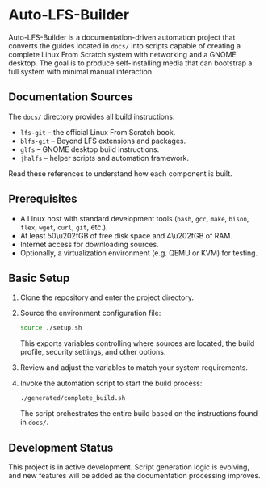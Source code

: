 # Auto-LFS-Builder

Auto-LFS-Builder is a documentation-driven automation project that converts the
guides located in `docs/` into scripts capable of creating a complete Linux From
Scratch system with networking and a GNOME desktop. The goal is to produce
self-installing media that can bootstrap a full system with minimal manual
interaction.

## Documentation Sources

The `docs/` directory provides all build instructions:

- `lfs-git` – the official Linux From Scratch book.
- `blfs-git` – Beyond LFS extensions and packages.
- `glfs` – GNOME desktop build instructions.
- `jhalfs` – helper scripts and automation framework.

Read these references to understand how each component is built.

## Prerequisites

- A Linux host with standard development tools (`bash`, `gcc`, `make`, `bison`,
  `flex`, `wget`, `curl`, `git`, etc.).
- At least 50\u202fGB of free disk space and 4\u202fGB of RAM.
- Internet access for downloading sources.
- Optionally, a virtualization environment (e.g. QEMU or KVM) for testing.

## Basic Setup

1. Clone the repository and enter the project directory.
2. Source the environment configuration file:

   ```bash
   source ./setup.sh
   ```

   This exports variables controlling where sources are located, the build
   profile, security settings, and other options.

3. Review and adjust the variables to match your system requirements.
4. Invoke the automation script to start the build process:

   ```bash
   ./generated/complete_build.sh
   ```

   The script orchestrates the entire build based on the instructions found in
   `docs/`.

## Development Status

This project is in active development. Script generation logic is evolving, and
new features will be added as the documentation processing improves.
